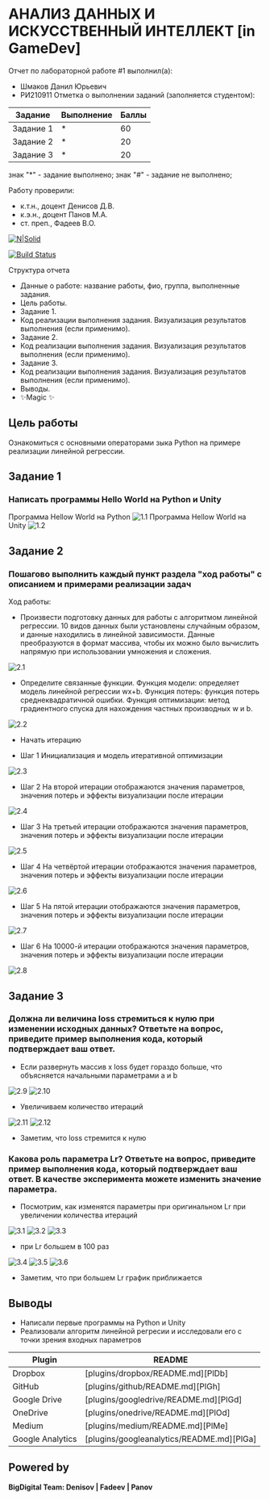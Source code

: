 # АНАЛИЗ ДАННЫХ И ИСКУССТВЕННЫЙ ИНТЕЛЛЕКТ [in GameDev]
Отчет по лабораторной работе #1 выполнил(а):
- Шмаков Данил Юрьевич
- РИ210911
Отметка о выполнении заданий (заполняется студентом):

| Задание | Выполнение | Баллы |
| ------ | ------ | ------ |
| Задание 1 | * | 60 |
| Задание 2 | * | 20 |
| Задание 3 | * | 20 |

знак "*" - задание выполнено; знак "#" - задание не выполнено;

Работу проверили:
- к.т.н., доцент Денисов Д.В.
- к.э.н., доцент Панов М.А.
- ст. преп., Фадеев В.О.

[![N|Solid](https://cldup.com/dTxpPi9lDf.thumb.png)](https://nodesource.com/products/nsolid)

[![Build Status](https://travis-ci.org/joemccann/dillinger.svg?branch=master)](https://travis-ci.org/joemccann/dillinger)

Структура отчета

- Данные о работе: название работы, фио, группа, выполненные задания.
- Цель работы.
- Задание 1.
- Код реализации выполнения задания. Визуализация результатов выполнения (если применимо).
- Задание 2.
- Код реализации выполнения задания. Визуализация результатов выполнения (если применимо).
- Задание 3.
- Код реализации выполнения задания. Визуализация результатов выполнения (если применимо).
- Выводы.
- ✨Magic ✨

## Цель работы
Ознакомиться с основными операторами зыка Python на примере реализации линейной регрессии.

## Задание 1
### Написать программы Hello World на Python и Unity
Программа Hellow World на Python
![1.1](/img/1.png)
Программа Hellow World на Unity
![1.2](/img/2.png)

## Задание 2
### Пошагово выполнить каждый пункт раздела "ход работы" с описанием и примерами реализации задач
Ход работы:
- Произвести подготовку данных для работы с алгоритмом линейной регрессии. 10 видов данных были установлены случайным образом, и данные находились в линейной зависимости. Данные преобразуются в формат массива, чтобы их можно было вычислить напрямую при использовании умножения и сложения.

![2.1](/img/3.png)

- Определите связанные функции. Функция модели: определяет модель линейной регрессии wx+b. Функция потерь: функция потерь среднеквадратичной ошибки. Функция оптимизации: метод градиентного спуска для нахождения частных производных w и b.

![2.2](/img/4.png)

- Начать итерацию

- Шаг 1 Инициализация и модель итеративной оптимизации

![2.3](/img/5.png)

- Шаг 2 На второй итерации отображаются значения параметров, значения потерь и эффекты визуализации после итерации

![2.4](/img/6.png)

- Шаг 3 На третьей итерации отображаются значения параметров, значения потерь и эффекты визуализации после итерации

![2.5](/img/7.png)

- Шаг 4 На четвёртой итерации отображаются значения параметров, значения потерь и эффекты визуализации после итерации

![2.6](/img/8.png)

- Шаг 5 На пятой итерации отображаются значения параметров, значения потерь и эффекты визуализации после итерации

![2.7](/img/9.png)

- Шаг 6 На 10000-й итерации отображаются значения параметров, значения потерь и эффекты визуализации после итерации

![2.8](/img/10.png)

## Задание 3
### Должна ли величина loss стремиться к нулю при изменении исходных данных? Ответьте на вопрос, приведите пример выполнения кода, который подтверждает ваш ответ.

- Если развернуть массив x loss будет гораздо больше, что объясняется начальными параметрами a и b

![2.9](/img/11.png)
![2.10](/img/12.png)

- Увеличиваем количество итераций

![2.11](/img/13.png)
![2.12](/img/14.png)

- Заметим, что loss стремится к нулю

### Какова роль параметра Lr? Ответьте на вопрос, приведите пример выполнения кода, который подтверждает ваш ответ. В качестве эксперимента можете изменить значение параметра.

- Посмотрим, как изменятся параметры при оригинальном Lr при увеличении количества итераций

![3.1](/img/15.png)
![3.2](/img/16.png)
![3.3](/img/17.png)

- при Lr большем в 100 раз

![3.4](/img/18.png)
![3.5](/img/19.png)
![3.6](/img/20.png)

- Заметим, что при большем Lr график приближается

## Выводы

- Написали первые программы на Python и Unity
- Реализовали алгоритм линейной регресии и исследовали его с точки зрения входных параметров

| Plugin | README |
| ------ | ------ |
| Dropbox | [plugins/dropbox/README.md][PlDb] |
| GitHub | [plugins/github/README.md][PlGh] |
| Google Drive | [plugins/googledrive/README.md][PlGd] |
| OneDrive | [plugins/onedrive/README.md][PlOd] |
| Medium | [plugins/medium/README.md][PlMe] |
| Google Analytics | [plugins/googleanalytics/README.md][PlGa] |

## Powered by

**BigDigital Team: Denisov | Fadeev | Panov**
